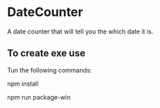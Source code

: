 # DateCounter
 
A date counter that will tell you the which date it is.

## To create exe use

Tun the following commands: 

npm install

npm run package-win
